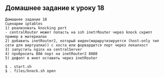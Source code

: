 
## Домашнее задание к уроку 18

    Домашнее задание 18
    Сценарии iptables
    1) реализовать knocking port
    - centralRouter может попасть на ssh inetrRouter через knock скрипт
    пример в материалах
    2) добавить inetRouter2, который виден(маршрутизируется (host-only тип сети для виртуалки)) с хоста или форвардится порт через локалхост
    3) запустить nginx на centralServer
    4) пробросить 80й порт на inetRouter2 8080
    5) дефолт в инет оставить через inetRouter


```console
$ . start.sh
$ . files/knock.sh open
```

